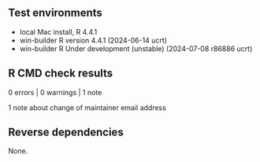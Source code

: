 ## Test environments
* local Mac install, R 4.4.1
* win-builder R version 4.4.1 (2024-06-14 ucrt)
* win-builder R Under development (unstable) (2024-07-08 r86886 ucrt)

## R CMD check results

0 errors | 0 warnings | 1 note

1 note about change of maintainer email address

## Reverse dependencies
None.